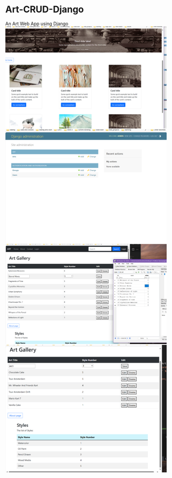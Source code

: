 # Art-CRUD-Django
 An Art Web App using Django
![alt text](about2-carousel-cardview.png) ![alt text](admin-loggedin.png) ![alt text](edit1.png) ![alt text](home-add.png)